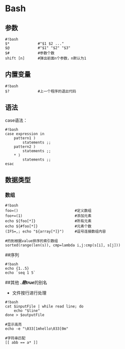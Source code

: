 # Bash

## 参数
```
#!bash
$*             #"$1 $2 ..."  
$@             #"$1" "$2" "$3"  
$#             #参数个数  
shift [n]      #弹出前面n个参数，n默认为1
```

## 内置变量  
```
#!bash
$?             #上一个程序的退出代码  
```

## 语法
case语法：
```
#!bash
case expression in
    pattern1 )
        statements ;;
    pattern2 )
        statements ;;
    * )
        statements ;;
esac
```

## 数据类型
### 数组
```
#!bash
foo=()                          #定义数组  
foo+=(1)                        #添加元素    
echo ${foo[*]}                  #所有元素    
echo ${#foo[*]}                 #元素个数  
(IFS=,; echo "${array[*]}")     #逗号连接数组内容  

#的到根据value排序的索引数组
sorted(range(len(s)), cmp=lambda i,j:cmp(s[i], s[j]))  
```

##序列
```
#!bash
echo {1..5}  
echo `seq 1 5`
```

##其他
***.***是***true***的别名

* 文件按行进行处理
```
#!bash
cat $inputFile | while read line; do
    echo "$line"
done > $outputFile

#显示高亮
echo -e "\033[1mhello\033[0m"

#字符串匹配
[[ abb == a* ]]
```